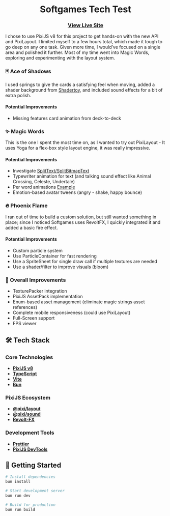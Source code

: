 <div align="center">
  <h1><b>Softgames Tech Test</b></h1>
  
  <h3><a href="https://lucas-jones.github.io/softgames/">View Live Site</a></h3>
</div>

I chose to use PixiJS v8 for this project to get hands-on with the new API and PixiLayout. I limited myself to a few hours total, which made it tough to go deep on any one task. 
Given more time, I would’ve focused on a single area and polished it further. Most of my time went into Magic Words, exploring and experimenting with the layout system.

### 🃏 Ace of Shadows

I used springs to give the cards a satisfying feel when moving, added a shader background from [Shadertoy](https://www.shadertoy.com/view/XXtBRr), and included sound effects for a bit of extra polish.


#### Potential Improvements
 - Missing features card animation from deck-to-deck

### ✨ Magic Words

This is the one I spent the most time on, as I wanted to try out PixiLayout - It uses Yoga for a flex-box style layout engine, it was really impressive.

#### Potential Improvements

- Investigate [SplitText/SplitBitmapText](https://pixijs.com/8.x/guides/components/scene-objects/text/split-text)
- Typewriter animation for text (and talking sound effect like Animal Crossing, Celeste, Undertale)
- Per word animations [Example](https://github.com/LeiQiaoZhi/Easy-Text-Effects-for-Unity)
- Emotion-based avatar tweens (angry - shake, happy bounce)


### 🔥 Phoenix Flame

I ran out of time to build a custom solution, but still wanted something in place; since I noticed Softgames uses RevoltFX, I quickly integrated it and added a basic fire effect.

#### Potential Improvements
- Custom particle system
- Use ParticleContainer for fast rendering
- Use a SpriteSheet for single draw call if multiple textures are needed
- Use a shader/filter to improve visuals (bloom)

### 🚀 Overall Improvements
- TexturePacker integration
- PixiJS AssetPack implementation
- Enum-based asset management (eliminate magic strings asset references)
- Complete mobile responsiveness (could use PixiLayout)
- Full-Screen support
- FPS viewer


## 🛠️ Tech Stack

### Core Technologies
- **[PixiJS v8](https://pixijs.com/)**
- **[TypeScript](https://www.typescriptlang.org/)**
- **[Vite](https://vitejs.dev/)**
- **[Bun](https://bun.sh/)**

### PixiJS Ecosystem
- **[@pixi/layout](https://www.npmjs.com/package/@pixi/layout)**
- **[@pixi/sound](https://www.npmjs.com/package/@pixi/sound)**
- **[Revolt-FX](https://www.npmjs.com/package/revolt-fx)**

### Development Tools
- **[Prettier](https://prettier.io/)**
- **[PixiJS DevTools](https://pixijs.io/devtools/)**

## 🚀 Getting Started

```bash
# Install dependencies
bun install

# Start development server
bun run dev

# Build for production
bun run build
```


